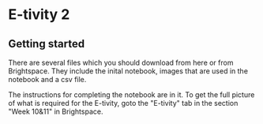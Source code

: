 # E-tivity 2



## Getting started

There are several files which you should download from here or from Brightspace. They include the inital notebook, images that are used in the notebook and a csv file.

The instructions for completing the notebook are in it. To get the full picture of what is required for the E-tivity, goto the "E-tivity" tab in the section "Week 10&11" in Brightspace.


